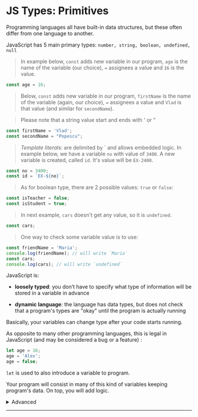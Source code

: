 # JS Types: Primitives
Programming languages all have built-in data structures, but these often differ from one language to another.

JavaScript has 5 main primary types:
`number, string, boolean, undefined, null`


> In example below, `const` adds new variable in our program, `age` is the name of the variable (our choice), `=` assignees a value and `16` is the value.
```javascript
const age = 16;
```

> Below, `const` adds new variable in our program, `firstName` is the name of the variable (again, our choice), `=` assignees a value and `Vlad` is that value (and similar for `secondName`). 

>Please note that a string value start and ends with ' or "
```javascript
const firstName = 'Vlad'; 
const secondName = "Popescu";
```

>*Template literals:* are delimited by \` and allows embedded logic.
>In example below, we have a variable `no` with value of `3400`. A new variable is created, called `id`. It's value will be `EX-2400`.
```javascript
const no = 3400;
const id = `EX-${no}`;
```

>As for boolean type, there are 2 possible values: `true` or `false`:
```javascript
const isTeacher = false;
const isStudent = true;
```

> In next example, `cars` doesn't get any value, so it is `undefined`.
```javascript
const cars;
```

> One way to check some variable value is to use:
```javascript
const friendName = 'Maria';
console.log(friendName); // will write `Maria`
const cars;
console.log(cars); // will write `undefined`
```

JavaScript is:
  - **loosely typed**: you don’t have to specify what type of information will be stored in a variable in advance

  - **dynamic language**: the language has data types, but does not check that a program's types are "okay" until the program is actually running

Basically, your variables can change type after your code starts running.

As opposite to many other programming languages, this is legal in JavaScript (and may be considered a bug or a feature) :

```javascript
let age = 16;
age = 'Alex';
age = false;
```

`let` is used to also introduce a variable to program.

Your program will consist in many of this kind of variables keeping program's data. On top, you will add logic.


<details>
<summary markdown="span">Advanced</summary>

### null vs undefined

</details>

----








